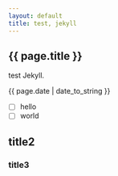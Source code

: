 ```yaml
---
layout: default
title: test, jekyll
---
```


<h2>{{ page.title }}</h2>
<p>test Jekyll.</p>
<p>{{ page.date | date_to_string }}</p>

- [ ] hello
- [ ] world

## title2


### title3
